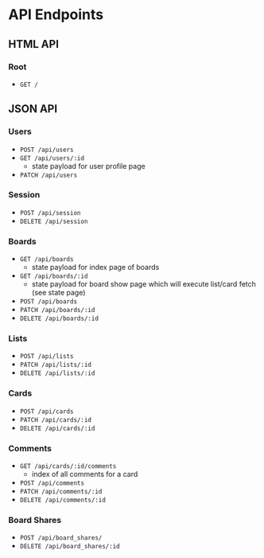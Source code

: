 # API Endpoints

## HTML API

### Root

- `GET /`


## JSON API

### Users
- `POST /api/users`
- `GET /api/users/:id`
  - state payload for user profile page
- `PATCH /api/users`

### Session
- `POST /api/session`
- `DELETE /api/session`

### Boards
- `GET /api/boards`
    - state payload for index page of boards
- `GET /api/boards/:id`
    - state payload for board show page which will
      execute list/card fetch (see state page)
- `POST /api/boards`
- `PATCH /api/boards/:id`
- `DELETE /api/boards/:id`

### Lists
- `POST /api/lists`
- `PATCH /api/lists/:id`
- `DELETE /api/lists/:id`

### Cards
- `POST /api/cards`
- `PATCH /api/cards/:id`
- `DELETE /api/cards/:id`

### Comments
- `GET /api/cards/:id/comments`
  - index of all comments for a card
- `POST /api/comments`
- `PATCH /api/comments/:id`
- `DELETE /api/comments/:id`

### Board Shares
- `POST /api/board_shares/`
- `DELETE /api/board_shares/:id`
